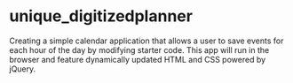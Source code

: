 # unique_digitizedplanner
Creating a simple calendar application that allows a user to save events for each hour of the day by modifying starter code. This app will run in the browser and feature dynamically updated HTML and CSS powered by jQuery.
